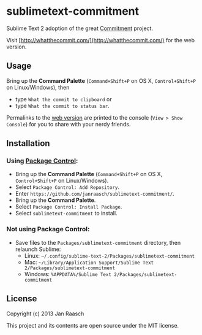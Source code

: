 sublimetext-commitment
======================

Sublime Text 2 adoption of the great [Commitment](https://github.com/ngerakines/commitment) project.

Visit [http://whatthecommit.com/](http://whatthecommit.com/) for the web version.

Usage
-----
Bring up the **Command Palette** (`Command+Shift+P` on OS X, `Control+Shift+P` on Linux/Windows), then
  * type `What the commit to clipboard` or
  * type `What the commit to status bar`.

Permalinks to the [web version](http://whatthecommit.com/) are printed to the console (`View > Show Console`) for you to share with your nerdy friends.

Installation
------------

### Using [Package Control](http://wbond.net/sublime_packages/package_control):

  * Bring up the **Command Palette** (`Command+Shift+P` on OS X, `Control+Shift+P` on Linux/Windows).
  * Select `Package Control: Add Repository`.
  * Enter `https://github.com/janraasch/sublimetext-commitment/`.
  * Bring up the **Command Palette**.
  * Select `Package Control: Install Package`.
  * Select `sublimetext-commitment` to install.


### Not using Package Control:
   * Save files to the `Packages/sublimetext-commitment` directory, then relaunch Sublime:
      * Linux: `~/.config/sublime-text-2/Packages/sublimetext-commitment`
      * Mac: `~/Library/Application Support/Sublime Text 2/Packages/sublimetext-commitment`
      * Windows: `%APPDATA%/Sublime Text 2/Packages/sublimetext-commitment`

License
---------
Copyright (c) 2013 Jan Raasch

This project and its contents are open source under the MIT license.
